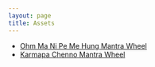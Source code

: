 ```yaml
---
layout: page
title: Assets
---
```


* [Ohm Ma Ni Pe Me Hung Mantra Wheel](/assets/om_ma_ni_pe_me_hung.html)
* [Karmapa Chenno Mantra Wheel](/assets/karmapa_chenno.html)